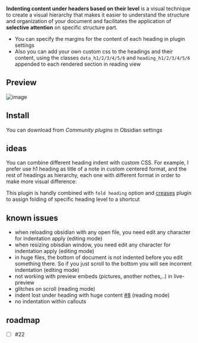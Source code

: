 **Indenting content under headers based on their level** is a visual technique to create a visual hierarchy that makes it easier to understand the structure and organization of your document and facilitates the application of **selective attention** on specific structure part. 

- You can specify the margins for the content of each heading in plugin settings
- Also you can add your own custom css to the headings and their content, using the classes `data_h1/2/3/4/5/6` and `heading_h1/2/3/4/5/6` appended to each rendered section in reading view

## Preview

![image](https://github.com/svonjoi/obsidian-heading-level-indent/assets/58810368/bb4dcf60-edff-4c3a-9c24-a06986b888d9)

## Install

You can download from *Community plugins* in Obsidian settings

## ideas

You can combine different heading indent with custom CSS. For example, I prefer use h1 heading as title of a note in custom centered format, and the rest of headings as hierarchy, each one with different format in order to make more visual difference:

This plugin is handly combined with `fold heading` option and [creases](https://github.com/liamcain/obsidian-creases) plugin to assign folding of specific heading level to a shortcut

## known issues

- when reloading obsidian with any open file, you need edit any character for indentation apply (editing mode)
- when resizing obisdian window, you need edit any character for indentation apply (editing mode)
- in huge files, the bottom of document is not indented before you edit something there. So if you just scroll to the bottom you will see incorrent indentation (editing mode)
- not working with preview embeds (pictures, another nothes,..) in live-preview
- glitches on scroll (reading mode)
- indent lost under heading with huge content [#8](https://github.com/svonjoi/obsidian-heading-level-indent/issues/8) (reading mode)
- no indentation within callouts

## roadmap

- [ ] #22
